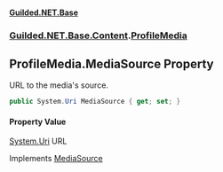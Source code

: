 #### [Guilded.NET.Base](Guilded_NET_Base.md 'Guilded.NET.Base')
### [Guilded.NET.Base.Content](Guilded_NET_Base.md#Guilded_NET_Base_Content 'Guilded.NET.Base.Content').[ProfileMedia](ProfileMedia.md 'Guilded.NET.Base.Content.ProfileMedia')
## ProfileMedia.MediaSource Property
URL to the media's source.  
```csharp
public System.Uri MediaSource { get; set; }
```
#### Property Value
[System.Uri](https://docs.microsoft.com/en-us/dotnet/api/System.Uri 'System.Uri')
URL

Implements [MediaSource](IMedia_MediaSource.md 'Guilded.NET.Base.Content.IMedia.MediaSource')  
